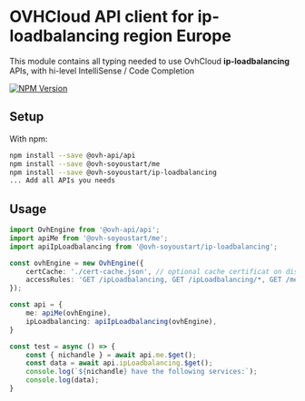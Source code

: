 # OVHCloud API client for **ip-loadbalancing** region Europe

This module contains all typing needed to use OvhCloud **ip-loadbalancing** APIs, with hi-level IntelliSense / Code Completion

[![NPM Version](https://img.shields.io/npm/v/@ovh-soyoustart/ip-loadbalancing.svg?style=flat)](https://www.npmjs.org/package/@ovh-soyoustart/ip-loadbalancing)

## Setup

With npm:

```bash
npm install --save @ovh-api/api
npm install --save @ovh-soyoustart/me
npm install --save @ovh-soyoustart/ip-loadbalancing
... Add all APIs you needs
```

## Usage

```typescript
import OvhEngine from '@ovh-api/api';
import apiMe from '@ovh-soyoustart/me';
import apiIpLoadbalancing from '@ovh-soyoustart/ip-loadbalancing';

const ovhEngine = new OvhEngine({ 
    certCache: './cert-cache.json', // optional cache certificat on disk.
    accessRules: 'GET /ipLoadbalancing, GET /ipLoadbalancing/*, GET /me', // optional limit the requested privileges.
});

const api = {
    me: apiMe(ovhEngine),
    ipLoadbalancing: apiIpLoadbalancing(ovhEngine),
}

const test = async () => {
    const { nichandle } = await api.me.$get();
    const data = await api.ipLoadbalancing.$get();
    console.log(`${nichandle} have the following services:`);
    console.log(data);
}
```
